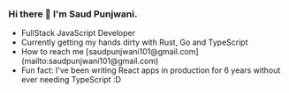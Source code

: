 ### Hi there 👋 I'm Saud Punjwani.

<ul>
  <li>FullStack JavaScript Developer</li>
  <li>Currently getting my hands dirty with Rust, Go and TypeScript</li>
  <li>How to reach me [saudpunjwani101@gmail.com](mailto:saudpunjwani101@gmail.com)</li>
  <li>Fun fact: I've been writing React apps in production for 6 years without ever needing TypeScript :D</li>
</ul>

<!--
**saudpunjwani101/saudpunjwani101** is a ✨ _special_ ✨ repository because its `README.md` (this file) appears on your GitHub profile.

Here are some ideas to get you started:

- 🔭 I’m currently working on ...
- 🌱 I’m currently learning ...
- 👯 I’m looking to collaborate on ...
- 🤔 I’m looking for help with ...
- 💬 Ask me about ...
- 📫 How to reach me: ...
- 😄 Pronouns: ...
- ⚡ Fun fact: ...
-->
